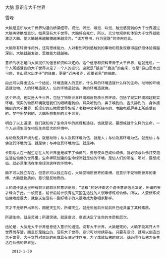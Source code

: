 大脑 意识与大千世界

雪峰


    大脑是意识与大千世界沟通的桥梁纽带，视觉、听觉、嗅觉、味觉、触觉感受到的大千世界通过大脑再转换成意识，如果没有大千世界，大脑将会死亡，所以，充分地观察和体验大千世界就能激活大脑，使大脑越来越敏捷越来越灵光，“读万卷书，行万里路”的作用在此。

    大脑除有转换作用外，还有思维能力，人对看到听到感触到的事物和现象观察得越仔细体验得越深刻，大脑就越发达，思维能力就越强。

    意识的状态是由大脑提供的信息和资料决定的，这个信息和资料来源于大千世界，这就是说，一个人所感受到的大千世界决定了一个人的意识，这就是“狼孩”“鹿孩”的由来，也是“穷山恶水出刁民，青山绿水出才子”的缘由，更是“近朱者赤，近墨者黑”的缘故。

    由此可以得出这么一个结论，环境造就人的意识。什么样的环境造就什么样的生命。动物的环境造就动物，人的环境造就人，仙的环境造就仙，佛的环境造就佛。

    这个环境，也就是大千世界，包括了物质世界环境和反物质世界环境，包括了现实环境和超现实环境，现实的物质环境就是我们的眼睛看到的，耳朵听到的，鼻子嗅到的，舌头舔到的，身体接触到的大千世界，超现实的反物质世界包括了书籍中文字所描写的，电脑电视屏幕上所感受到的，梦中所梦到的，大脑所想象到的大千世界。
  
    明白了以上道理，我们就知晓了生命升华的原理和途径。也就是说，要想成就什么样的生命，一个人必须生活在相应生命层次的环境中。

    与动物及其环境为伍，就是动物；与人及其环境为伍，就是人；与仙及其环境为伍，就是仙；与佛及其环境为伍，就是佛；与神及其环境为伍，就是神。

    长期与人在一起生活在人的世界里是成不了仙佛的，要想使自己成仙成佛，就必须与仙佛打交道生活在仙佛的世界里。生命禅院创建的生命绿洲就是仙的环境，是仙人们的所在，所以，要想成仙，就必须生活在生命绿洲这样的环境中。

    脑不可以独立存在，但意识可以独立存在，大脑受物质世界的束缚，但意识不受物质世界的束缚，大脑是物质的，意识是反物质的。

    人的遗传基因里带有前世前前世的意识信息，“慧根”的好坏由这个遗传意识信息决定，所谓的天才缘由于此，一般而言，前世前前世没有在天国生活过的人很难修炼成仙佛，所以，人要修炼成仙佛难度很大，就像天生没有一副好嗓子的人很难成为歌唱家那样。

    天才不是培养出来的，而是天生的，所谓天生，就是说他前世前前世已经具备了某种素质。

    所谓生命，就是灵魂；所谓灵魂，就是意识，意识决定了生命的本质和层次。

    结论是，大脑是大千世界信息进入意识的通道，没有大千世界，大脑是死的，大脑不能离开大千世界而存活，而意识是独立的，没有大千世界，意识可以继续存在。只要有意识，就可以创造出大千世界。大千世界对意识的形成具有决定性作用，为了成就仙佛的意识，就必须与仙佛为伍生活在仙佛的世界里。

       2013-1-30


